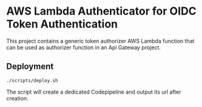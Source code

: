 # AWS Lambda Authenticator for OIDC Token Authentication

This project contains a generic token authorizer AWS Lambda function
that can be used as authorizer function in an Api Gateway project.


## Deployment

```
./scripts/deploy.sh
```

The script will create a dedicated Codepipeline and output its url
after creation.